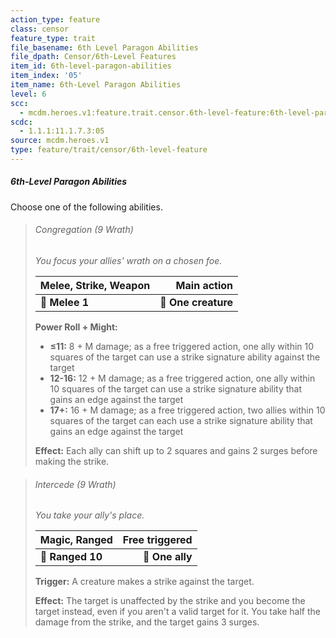 ```yaml
---
action_type: feature
class: censor
feature_type: trait
file_basename: 6th Level Paragon Abilities
file_dpath: Censor/6th-Level Features
item_id: 6th-level-paragon-abilities
item_index: '05'
item_name: 6th-Level Paragon Abilities
level: 6
scc:
  - mcdm.heroes.v1:feature.trait.censor.6th-level-feature:6th-level-paragon-abilities
scdc:
  - 1.1.1:11.1.7.3:05
source: mcdm.heroes.v1
type: feature/trait/censor/6th-level-feature
---
```


##### 6th-Level Paragon Abilities

Choose one of the following abilities.

<!-- -->
> ###### Congregation (9 Wrath)
>
> *You focus your allies' wrath on a chosen foe.*
>
> | **Melee, Strike, Weapon** |     **Main action** |
> | ------------------------- | ------------------: |
> | **📏 Melee 1**            | **🎯 One creature** |
>
> **Power Roll + Might:**
>
> - **≤11:** 8 + M damage; as a free triggered action, one ally within 10 squares of the target can use a strike signature ability against the target
> - **12-16:** 12 + M damage; as a free triggered action, one ally within 10 squares of the target can use a strike signature ability that gains an edge against the target
> - **17+:** 16 + M damage; as a free triggered action, two allies within 10 squares of the target can each use a strike signature ability that gains an edge against the target
>
> **Effect:** Each ally can shift up to 2 squares and gains 2 surges before making the strike.

<!-- -->
> ###### Intercede (9 Wrath)
>
> *You take your ally's place.*
>
> | **Magic, Ranged** | **Free triggered** |
> | ----------------- | -----------------: |
> | **📏 Ranged 10**  |    **🎯 One ally** |
>
> **Trigger:** A creature makes a strike against the target.
>
> **Effect:** The target is unaffected by the strike and you become the target instead, even if you aren't a valid target for it. You take half the damage from the strike, and the target gains 3 surges.

